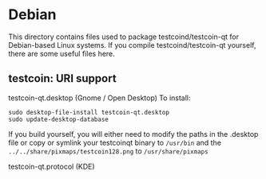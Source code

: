 
Debian
====================
This directory contains files used to package testcoind/testcoin-qt
for Debian-based Linux systems. If you compile testcoind/testcoin-qt yourself, there are some useful files here.

## testcoin: URI support ##


testcoin-qt.desktop  (Gnome / Open Desktop)
To install:

	sudo desktop-file-install testcoin-qt.desktop
	sudo update-desktop-database

If you build yourself, you will either need to modify the paths in
the .desktop file or copy or symlink your testcoinqt binary to `/usr/bin`
and the `../../share/pixmaps/testcoin128.png` to `/usr/share/pixmaps`

testcoin-qt.protocol (KDE)

